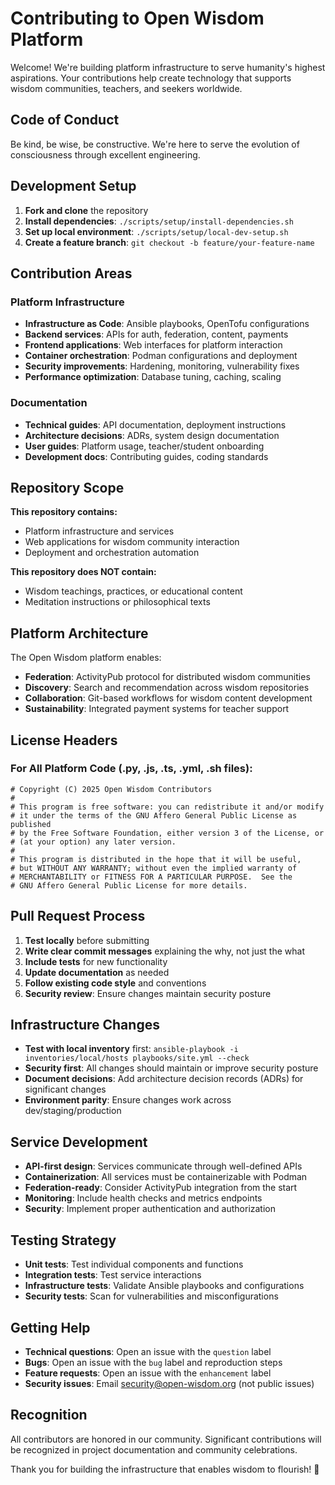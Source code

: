 # Contributing to Open Wisdom Platform

Welcome! We're building platform infrastructure to serve humanity's highest aspirations. Your contributions help create technology that supports wisdom communities, teachers, and seekers worldwide.

## Code of Conduct

Be kind, be wise, be constructive. We're here to serve the evolution of consciousness through excellent engineering.

## Development Setup

1. **Fork and clone** the repository
2. **Install dependencies**: `./scripts/setup/install-dependencies.sh`
3. **Set up local environment**: `./scripts/setup/local-dev-setup.sh`
4. **Create a feature branch**: `git checkout -b feature/your-feature-name`

## Contribution Areas

### Platform Infrastructure

-   **Infrastructure as Code**: Ansible playbooks, OpenTofu configurations
-   **Backend services**: APIs for auth, federation, content, payments
-   **Frontend applications**: Web interfaces for platform interaction
-   **Container orchestration**: Podman configurations and deployment
-   **Security improvements**: Hardening, monitoring, vulnerability fixes
-   **Performance optimization**: Database tuning, caching, scaling

### Documentation

-   **Technical guides**: API documentation, deployment instructions
-   **Architecture decisions**: ADRs, system design documentation
-   **User guides**: Platform usage, teacher/student onboarding
-   **Development docs**: Contributing guides, coding standards

## Repository Scope

**This repository contains:**

-   Platform infrastructure and services
-   Web applications for wisdom community interaction
-   Deployment and orchestration automation

**This repository does NOT contain:**

-   Wisdom teachings, practices, or educational content
-   Meditation instructions or philosophical texts

## Platform Architecture

The Open Wisdom platform enables:

-   **Federation**: ActivityPub protocol for distributed wisdom communities
-   **Discovery**: Search and recommendation across wisdom repositories
-   **Collaboration**: Git-based workflows for wisdom content development
-   **Sustainability**: Integrated payment systems for teacher support

## License Headers

### For All Platform Code (.py, .js, .ts, .yml, .sh files):

```
# Copyright (C) 2025 Open Wisdom Contributors
#
# This program is free software: you can redistribute it and/or modify
# it under the terms of the GNU Affero General Public License as published
# by the Free Software Foundation, either version 3 of the License, or
# (at your option) any later version.
#
# This program is distributed in the hope that it will be useful,
# but WITHOUT ANY WARRANTY; without even the implied warranty of
# MERCHANTABILITY or FITNESS FOR A PARTICULAR PURPOSE.  See the
# GNU Affero General Public License for more details.
```

## Pull Request Process

1. **Test locally** before submitting
2. **Write clear commit messages** explaining the why, not just the what
3. **Include tests** for new functionality
4. **Update documentation** as needed
5. **Follow existing code style** and conventions
6. **Security review**: Ensure changes maintain security posture

## Infrastructure Changes

-   **Test with local inventory** first: `ansible-playbook -i inventories/local/hosts playbooks/site.yml --check`
-   **Security first**: All changes should maintain or improve security posture
-   **Document decisions**: Add architecture decision records (ADRs) for significant changes
-   **Environment parity**: Ensure changes work across dev/staging/production

## Service Development

-   **API-first design**: Services communicate through well-defined APIs
-   **Containerization**: All services must be containerizable with Podman
-   **Federation-ready**: Consider ActivityPub integration from the start
-   **Monitoring**: Include health checks and metrics endpoints
-   **Security**: Implement proper authentication and authorization

## Testing Strategy

-   **Unit tests**: Test individual components and functions
-   **Integration tests**: Test service interactions
-   **Infrastructure tests**: Validate Ansible playbooks and configurations
-   **Security tests**: Scan for vulnerabilities and misconfigurations

## Getting Help

-   **Technical questions**: Open an issue with the `question` label
-   **Bugs**: Open an issue with the `bug` label and reproduction steps
-   **Feature requests**: Open an issue with the `enhancement` label
-   **Security issues**: Email security@open-wisdom.org (not public issues)

## Recognition

All contributors are honored in our community. Significant contributions will be recognized in project documentation and community celebrations.

Thank you for building the infrastructure that enables wisdom to flourish! 🙏
